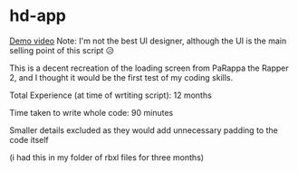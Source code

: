# hd-app

[Demo video](video.mp4)
Note: I'm not the best UI designer, although the UI is the main selling point of this script 😥

This is a decent recreation of the loading screen from PaRappa the Rapper 2, and I thought it would be the first test of my coding skills.

Total Experience (at time of wrtiting script): 12 months

Time taken to write whole code: 90 minutes

Smaller details excluded as they would add unnecessary padding to the code itself

(i had this in my folder of rbxl files for three months)
